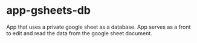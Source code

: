 # app-gsheets-db
App that uses a private google sheet as a database. App serves as a front to edit and read the data from the google sheet document.
